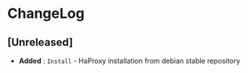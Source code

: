 # ChangeLog

## [Unreleased]

- __Added__ : `Install` - HaProxy installation from debian stable repository

